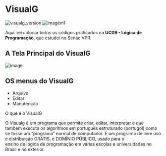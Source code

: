 # VisualG
![visualg_version](https://img.shields.io/badge/visualg-3.0-red.svg) ![imagem1](https://img.shields.io/badge/M%C3%A1rcia-Programa%C3%A7%C3%A3o-yellow.svg)

Aqui irei colocar todos os códigos praticados na **UC09 - Lógica de Programação**, que estudei no Senac VPR.

## A Tela Principal do VisualG
![image](https://user-images.githubusercontent.com/6373438/60443652-12202c00-9bf2-11e9-947c-614f8ac883f0.png)

 ## OS menus do VisualG

 - Arquivo
 - Editar
 - Manutenção

O que é o VisualG

O Visualg é um programa que permite criar, editar, interpretar e que também executa os algoritmos 
em português estruturado (portugol) como se fosse um “programa” normal de computador.
É um programa de livre uso e distribuição GRÁTIS, e DOMÍNIO PÚBLICO, usado para o  
ensino de lógica de programação em várias escolas e universidades no Brasil e no exterior.